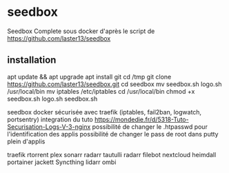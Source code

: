 # seedbox
Seedbox Complete sous docker d'après le script de https://github.com/laster13/seedbox


## installation
apt update && apt upgrade
apt install git
cd /tmp
git clone https://github.com/laster13/seedbox.git
cd seedbox
mv seedbox.sh logo.sh /usr/local/bin
mv iptables /etc/iptables
cd /usr/local/bin
chmod +x seedbox.sh logo.sh
seedbox.sh

seedbox docker sécurisée avec traefik (iptables, fail2ban, logwatch, portsentry)
integration du tuto
https://mondedie.fr/d/5318-Tuto-Securisation-Logs-V-3-nginx
possibilité de changer le .htpasswd pour l'identification des applis
possibilité de changer le pass de root dans putty
plein d'applis

traefik
rtorrent
plex
sonarr
radarr
tautulli
radarr
filebot
nextcloud
heimdall
portainer
jackett
Syncthing
lidarr
ombi

